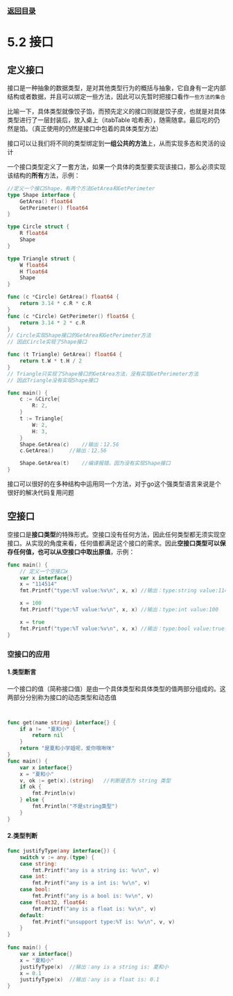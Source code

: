 ### [返回目录](../readme.md)
# 5.2 接口

## 定义接口
接口是一种抽象的数据类型，是对其他类型行为的概括与抽象，它自身有一定内部结构或者数据，并且可以绑定一些方法，因此可以先暂时把接口看作`一些方法的集合`

比喻一下，具体类型就像饺子馅，而预先定义的接口则就是饺子皮，也就是对具体类型进行了一层封装后，放入桌上（itabTable 哈希表），随需随拿。最后吃的仍然是馅。（真正使用的仍然是接口中包着的具体类型方法）

接口可以让我们将不同的类型绑定到**一组公共的方法**上，从而实现多态和灵活的设计

一个接口类型定义了一套方法，如果一个具体的类型要实现该接口，那么必须实现该结构的**所有**方法，示例：
```go
//定义一个接口Shape，有两个方法GetArea和GetPerimeter
type Shape interface { 
	GetArea() float64
	GetPerimeter() float64
}

type Circle struct {
	R float64
	Shape
}

type Triangle struct {
	W float64
	H float64
	Shape
}

func (c *Circle) GetArea() float64 {
	return 3.14 * c.R * c.R
}
func (c *Circle) GetPerimeter() float64 {
	return 3.14 * 2 * c.R
}
// Circle实现Shape接口的GetArea和GetPerimeter方法
// 因此Circle实现了Shape接口

func (t Triangle) GetArea() float64 {
	return t.W * t.H / 2
}
// Triangle只实现了Shape接口的GetArea方法，没有实现GetPerimeter方法
// 因此Triangle没有实现Shape接口

func main() {
	c := &Circle{
		R: 2,
	}
	t := Triangle{
		W: 2,
		H: 3,
	}
	Shape.GetArea(c)	//输出：12.56
	c.GetArea()		//输出：12.56

	Shape.GetArea(t) 	//编译报错，因为没有实现Shape接口
}
```
接口可以很好的在多种结构中运用同一个方法，对于go这个强类型语言来说是个很好的解决代码复用问题
## 空接口
空接口是**接口类型**的特殊形式。空接口没有任何方法，因此任何类型都无须实现空接口。从实现的角度来看，任何值都满足这个接口的需求。因此**空接口类型可以保存任何值，也可以从空接口中取出原值**，示例：
```go
func main() {
	// 定义一个空接口x
	var x interface{}
	x = "114514"
	fmt.Printf("type:%T value:%v\n", x, x) //输出：type:string value:114514

	x = 100
	fmt.Printf("type:%T value:%v\n", x, x) //输出：type:int value:100

	x = true
	fmt.Printf("type:%T value:%v\n", x, x) //输出：type:bool value:true
}
```

### 空接口的应用
#### 1.类型断言
一个接口的值（简称接口值）是由一个具体类型和具体类型的值两部分组成的。这两部分分别称为接口的动态类型和动态值
```go


func get(name string) interface{} {
	if a !=  "夏和小" {
		return nil
	}
	return "是夏和小学姐呢，爱你哦啾咪"
}
func main() {
	var x interface{}
	x = "夏和小"
	v, ok := get(x).(string)   //判断是否为 string 类型
	if ok {
		fmt.Println(v)
	} else {
		fmt.Println("不是string类型")
	}
}
```
#### 2.类型判断
```go
func justifyType(any interface{}) {
	switch v := any.(type) {
	case string:
		fmt.Printf("any is a string is: %v\n", v)
	case int:
		fmt.Printf("any is a int is: %v\n", v)
	case bool:
		fmt.Printf("any is a bool is: %v\n", v)
	case float32, float64:
		fmt.Printf("any is a float is: %v\n", v)
	default:
		fmt.Printf("unsupport type:%T is: %v\n", v, v)
	}
}
 
func main() {
	var x interface{}
	x = "夏和小"
	justifyType(x)	//输出：any is a string is: 夏和小
	x = 0.1
	justifyType(x)	//输出：any is a float is: 0.1
}
```